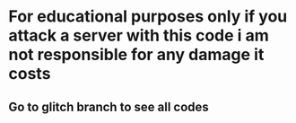 <h1>For educational purposes only if you attack a server with this code i am not responsible for any damage it costs</h1>

<h2>Go to glitch branch to see all codes</h2>



<script>
  
  
  window.open("https://www.w3schools.com");

  </script>
